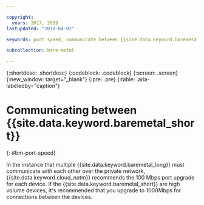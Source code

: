 ```yaml
---

copyright:
  years: 2017, 2019
lastupdated: "2018-04-02"

keywords: port speed, communicate between {{site.data.keyword.baremetal_short}}

subcollection: bare-metal

---
```


{:shortdesc: .shortdesc}
{:codeblock: .codeblock}
{:screen: .screen}
{:new_window: target="_blank"}
{:pre: .pre}
{:table: .aria-labeledby="caption"}

# Communicating between {{site.data.keyword.baremetal_short}}
{: #bm-port-speed}

In the instance that multiple {{site.data.keyword.baremetal_long}} must communicate with each other over the private network, {{site.data.keyword.cloud_notm}} recommends the 100 Mbps port upgrade for each device. If the {{site.data.keyword.baremetal_short}} are high volume devices, it's recommended that you upgrade to 1000Mbps for connections between the devices.
